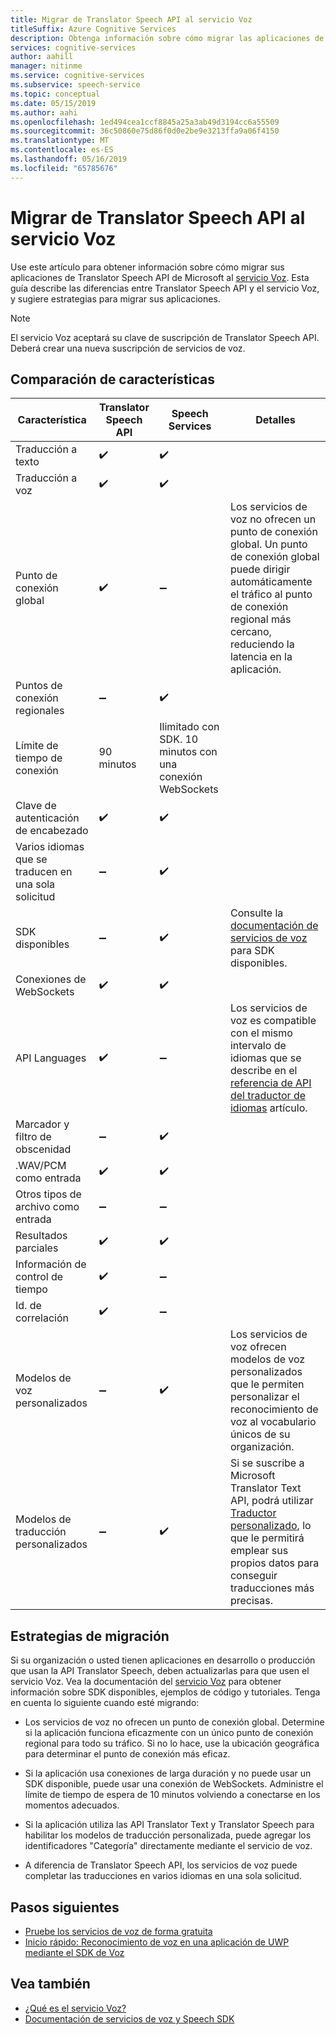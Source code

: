 ```yaml
---
title: Migrar de Translator Speech API al servicio Voz
titleSuffix: Azure Cognitive Services
description: Obtenga información sobre cómo migrar las aplicaciones de Translator Speech API a los servicios de voz.
services: cognitive-services
author: aahill
manager: nitinme
ms.service: cognitive-services
ms.subservice: speech-service
ms.topic: conceptual
ms.date: 05/15/2019
ms.author: aahi
ms.openlocfilehash: 1ed494cea1ccf8845a25a3ab49d3194cc6a55509
ms.sourcegitcommit: 36c50860e75d86f0d0e2be9e3213ffa9a06f4150
ms.translationtype: MT
ms.contentlocale: es-ES
ms.lasthandoff: 05/16/2019
ms.locfileid: "65785676"
---
```

# <a name="migrate-from-the-translator-speech-api-to-the-speech-service"></a>Migrar de Translator Speech API al servicio Voz

Use este artículo para obtener información sobre cómo migrar sus aplicaciones de Translator Speech API de Microsoft al [servicio Voz](index.yml). Esta guía describe las diferencias entre Translator Speech API y el servicio Voz, y sugiere estrategias para migrar sus aplicaciones.

> [!NOTE]
> El servicio Voz aceptará su clave de suscripción de Translator Speech API. Deberá crear una nueva suscripción de servicios de voz.

## <a name="comparison-of-features"></a>Comparación de características

| Característica                                           | Translator Speech API                                  | Speech Services | Detalles                                                                                                                                                                                                                                                                            |
|---------------------------------------------------|-----------------------------------------------------------------|------------------------------------|------------------------------------------------------------------------------------------------------------------------------------------------------------------------------------------------------------------------------------------------------------------------------------|
| Traducción a texto                               | :heavy_check_mark:                                              | :heavy_check_mark:                 |                                                                                                                                                                                                                                                                                    |
| Traducción a voz                             | :heavy_check_mark:                                              | :heavy_check_mark:                 |                                                                                                                                                                                                                                                                                    |
| Punto de conexión global                                   | :heavy_check_mark:                                              | :heavy_minus_sign:                 | Los servicios de voz no ofrecen un punto de conexión global. Un punto de conexión global puede dirigir automáticamente el tráfico al punto de conexión regional más cercano, reduciendo la latencia en la aplicación.                                                    |
| Puntos de conexión regionales                                | :heavy_minus_sign:                                              | :heavy_check_mark:                 |                                                                                                                                                                                                                                                                                    |
| Límite de tiempo de conexión                             | 90 minutos                                               | Ilimitado con SDK. 10 minutos con una conexión WebSockets                                                                                                                                                                                                                                                                                   |
| Clave de autenticación de encabezado                                | :heavy_check_mark:                                              | :heavy_check_mark:                 |                                                                                                                                                                                                                                                                                    |
| Varios idiomas que se traducen en una sola solicitud | :heavy_minus_sign:                                              | :heavy_check_mark:                 |                                                                                                                                                                                                                                                                                    |
| SDK disponibles                                    | :heavy_minus_sign:                                              | :heavy_check_mark:                 | Consulte la [documentación de servicios de voz](index.yml) para SDK disponibles.                                                                                                                                                    |
| Conexiones de WebSockets                             | :heavy_check_mark:                                              | :heavy_check_mark:                 |                                                                                                                                                                                                                                                                                    |
| API Languages                                     | :heavy_check_mark:                                              | :heavy_minus_sign:                 | Los servicios de voz es compatible con el mismo intervalo de idiomas que se describe en el [referencia de API del traductor de idiomas](../translator-speech/languages-reference.md) artículo. |
| Marcador y filtro de obscenidad                       | :heavy_minus_sign:                                              | :heavy_check_mark:                 |                                                                                                                                                                                                                                                                                    |
| .WAV/PCM como entrada                                 | :heavy_check_mark:                                              | :heavy_check_mark:                 |                                                                                                                                                                                                                                                                                    |
| Otros tipos de archivo como entrada                         | :heavy_minus_sign:                                              | :heavy_minus_sign:                 |                                                                                                                                                                                                                                                                                    |
| Resultados parciales                                   | :heavy_check_mark:                                              | :heavy_check_mark:                 |                                                                                                                                                                                                                                                                                    |
| Información de control de tiempo                                       | :heavy_check_mark:                                              | :heavy_minus_sign:                 |                                                                                                                                                                 |
| Id. de correlación                                    | :heavy_check_mark:                                              | :heavy_minus_sign:                 |                                                                                                                                                                                                                                                                                    |
| Modelos de voz personalizados                              | :heavy_minus_sign:                                              | :heavy_check_mark:                 | Los servicios de voz ofrecen modelos de voz personalizados que le permiten personalizar el reconocimiento de voz al vocabulario únicos de su organización.                                                                                                                                           |
| Modelos de traducción personalizados                         | :heavy_minus_sign:                                              | :heavy_check_mark:                 | Si se suscribe a Microsoft Translator Text API, podrá utilizar [Traductor personalizado](https://www.microsoft.com/translator/business/customization/), lo que le permitirá emplear sus propios datos para conseguir traducciones más precisas.                                                 |

## <a name="migration-strategies"></a>Estrategias de migración

Si su organización o usted tienen aplicaciones en desarrollo o producción que usan la API Translator Speech, deben actualizarlas para que usen el servicio Voz. Vea la documentación del [servicio Voz](index.yml) para obtener información sobre SDK disponibles, ejemplos de código y tutoriales. Tenga en cuenta lo siguiente cuando esté migrando:

* Los servicios de voz no ofrecen un punto de conexión global. Determine si la aplicación funciona eficazmente con un único punto de conexión regional para todo su tráfico. Si no lo hace, use la ubicación geográfica para determinar el punto de conexión más eficaz.

* Si la aplicación usa conexiones de larga duración y no puede usar un SDK disponible, puede usar una conexión de WebSockets. Administre el límite de tiempo de espera de 10 minutos volviendo a conectarse en los momentos adecuados.

* Si la aplicación utiliza las API Translator Text y Translator Speech para habilitar los modelos de traducción personalizada, puede agregar los identificadores "Categoría" directamente mediante el servicio de voz.

* A diferencia de Translator Speech API, los servicios de voz puede completar las traducciones en varios idiomas en una sola solicitud.

## <a name="next-steps"></a>Pasos siguientes

* [Pruebe los servicios de voz de forma gratuita](get-started.md)
* [Inicio rápido: Reconocimiento de voz en una aplicación de UWP mediante el SDK de Voz](quickstart-csharp-uwp.md)

## <a name="see-also"></a>Vea también

* [¿Qué es el servicio Voz?](overview.md)
* [Documentación de servicios de voz y Speech SDK](https://docs.microsoft.com/azure/cognitive-services/speech-service/speech-devices-sdk-qsg)
